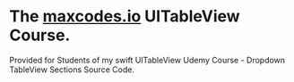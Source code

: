 # The **[maxcodes.io](https://www.maxcodes.io)** UITableView Course.
Provided for Students of my swift UITableView Udemy Course - Dropdown TableView Sections Source Code.




